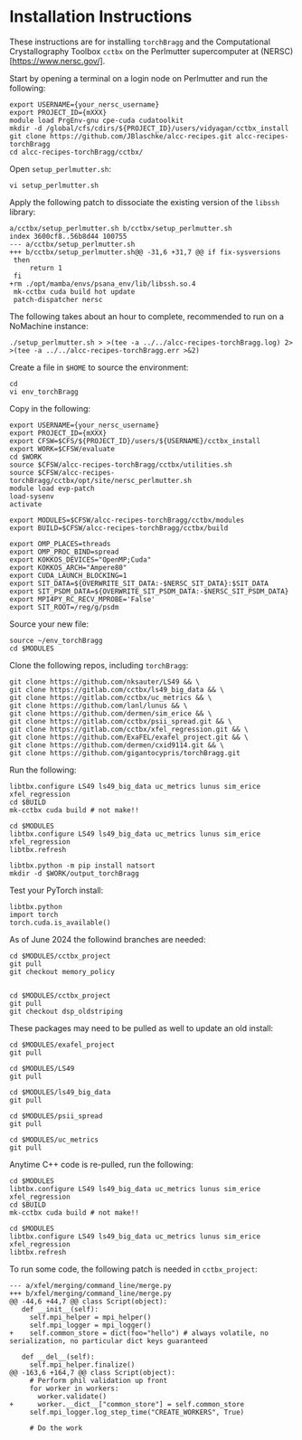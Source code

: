# Installation Instructions

These instructions are for installing `torchBragg` and the Computational Crystallography Toolbox `cctbx` on the Perlmutter supercomputer at (NERSC)[https://www.nersc.gov/].

Start by opening a terminal on a login node on Perlmutter and run the following:
```
export USERNAME={your_nersc_username}
export PROJECT_ID={mXXX}
module load PrgEnv-gnu cpe-cuda cudatoolkit
mkdir -d /global/cfs/cdirs/${PROJECT_ID}/users/vidyagan/cctbx_install
git clone https://github.com/JBlaschke/alcc-recipes.git alcc-recipes-torchBragg
cd alcc-recipes-torchBragg/cctbx/
```

Open `setup_perlmutter.sh`:
```
vi setup_perlmutter.sh
```

Apply the following patch to dissociate the existing version of the `libssh` library:
```
a/cctbx/setup_perlmutter.sh b/cctbx/setup_perlmutter.sh
index 3600cf8..56b8d44 100755
--- a/cctbx/setup_perlmutter.sh
+++ b/cctbx/setup_perlmutter.sh@@ -31,6 +31,7 @@ if fix-sysversions
 then
     return 1
 fi
+rm ./opt/mamba/envs/psana_env/lib/libssh.so.4
 mk-cctbx cuda build hot update
 patch-dispatcher nersc
```

The following takes about an hour to complete, recommended to run on a NoMachine instance:
```
./setup_perlmutter.sh > >(tee -a ../../alcc-recipes-torchBragg.log) 2> >(tee -a ../../alcc-recipes-torchBragg.err >&2)
```

Create a file in `$HOME` to source the environment:
``` 
cd
vi env_torchBragg
```

Copy in the following:
```
export USERNAME={your_nersc_username}
export PROJECT_ID={mXXX}
export CFSW=$CFS/${PROJECT_ID}/users/${USERNAME}/cctbx_install
export WORK=$CFSW/evaluate
cd $WORK
source $CFSW/alcc-recipes-torchBragg/cctbx/utilities.sh
source $CFSW/alcc-recipes-torchBragg/cctbx/opt/site/nersc_perlmutter.sh
module load evp-patch
load-sysenv
activate

export MODULES=$CFSW/alcc-recipes-torchBragg/cctbx/modules
export BUILD=$CFSW/alcc-recipes-torchBragg/cctbx/build

export OMP_PLACES=threads
export OMP_PROC_BIND=spread
export KOKKOS_DEVICES="OpenMP;Cuda"
export KOKKOS_ARCH="Ampere80"
export CUDA_LAUNCH_BLOCKING=1
export SIT_DATA=${OVERWRITE_SIT_DATA:-$NERSC_SIT_DATA}:$SIT_DATA
export SIT_PSDM_DATA=${OVERWRITE_SIT_PSDM_DATA:-$NERSC_SIT_PSDM_DATA}
export MPI4PY_RC_RECV_MPROBE='False'
export SIT_ROOT=/reg/g/psdm
```

Source your new file:
```
source ~/env_torchBragg
cd $MODULES
```

Clone the following repos, including `torchBragg`:
```
git clone https://github.com/nksauter/LS49 && \
git clone https://gitlab.com/cctbx/ls49_big_data && \
git clone https://gitlab.com/cctbx/uc_metrics && \
git clone https://github.com/lanl/lunus && \            
git clone https://github.com/dermen/sim_erice && \
git clone https://gitlab.com/cctbx/psii_spread.git && \	
git clone https://gitlab.com/cctbx/xfel_regression.git && \
git clone https://github.com/ExaFEL/exafel_project.git && \
git clone https://github.com/dermen/cxid9114.git && \
git clone https://github.com/gigantocypris/torchBragg.git
```

Run the following:
```
libtbx.configure LS49 ls49_big_data uc_metrics lunus sim_erice xfel_regression
cd $BUILD
mk-cctbx cuda build # not make!!

cd $MODULES
libtbx.configure LS49 ls49_big_data uc_metrics lunus sim_erice xfel_regression
libtbx.refresh

libtbx.python -m pip install natsort
mkdir -d $WORK/output_torchBragg
```

Test your PyTorch install:
```
libtbx.python
import torch
torch.cuda.is_available()
```


As of June 2024 the followind branches are needed:
```
cd $MODULES/cctbx_project
git pull
git checkout memory_policy


cd $MODULES/cctbx_project
git pull
git checkout dsp_oldstriping
```

These packages may need to be pulled as well to update an old install:
```
cd $MODULES/exafel_project
git pull

cd $MODULES/LS49
git pull

cd $MODULES/ls49_big_data
git pull

cd $MODULES/psii_spread
git pull

cd $MODULES/uc_metrics
git pull
```

Anytime C++ code is re-pulled, run the following:
```
cd $MODULES
libtbx.configure LS49 ls49_big_data uc_metrics lunus sim_erice xfel_regression
cd $BUILD
mk-cctbx cuda build # not make!!

cd $MODULES
libtbx.configure LS49 ls49_big_data uc_metrics lunus sim_erice xfel_regression
libtbx.refresh
```

To run some code, the following patch is needed in `cctbx_project`:
```
--- a/xfel/merging/command_line/merge.py
+++ b/xfel/merging/command_line/merge.py
@@ -44,6 +44,7 @@ class Script(object):
   def __init__(self):
     self.mpi_helper = mpi_helper()
     self.mpi_logger = mpi_logger()
+    self.common_store = dict(foo="hello") # always volatile, no serialization, no particular dict keys guaranteed
 
   def __del__(self):
     self.mpi_helper.finalize()
@@ -163,6 +164,7 @@ class Script(object):
     # Perform phil validation up front
     for worker in workers:
       worker.validate()
+      worker.__dict__["common_store"] = self.common_store
     self.mpi_logger.log_step_time("CREATE_WORKERS", True)
 
     # Do the work
```